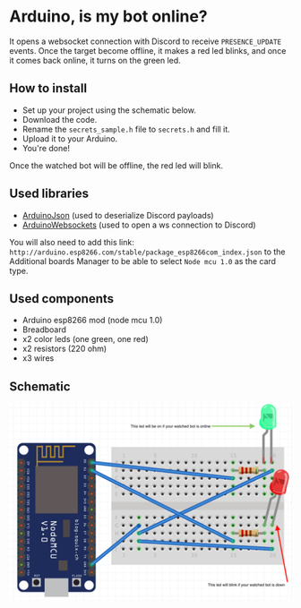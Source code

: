 # Arduino, is my bot online?

It opens a websocket connection with Discord to receive `PRESENCE_UPDATE` events. Once the target become offline, it makes a red led blinks, and once it comes back online, it turns on the green led.

## How to install

* Set up your project using the schematic below.
* Download the code.
* Rename the `secrets_sample.h` file to `secrets.h` and fill it.
* Upload it to your Arduino.
* You're done!

Once the watched bot will be offline, the red led will blink.

## Used libraries

* [ArduinoJson](https://arduinojson.org/) (used to deserialize Discord payloads)
* [ArduinoWebsockets](https://github.com/gilmaimon/ArduinoWebsockets) (used to open a ws connection to Discord)

You will also need to add this link: `http://arduino.esp8266.com/stable/package_esp8266com_index.json` to the Additional boards Manager to be able to select `Node mcu 1.0` as the card type.

## Used components

* Arduino esp8266 mod (node mcu 1.0)
* Breadboard
* x2 color leds (one green, one red)
* x2 resistors (220 ohm)
* x3 wires

## Schematic

![schematic](./schematic.png)
